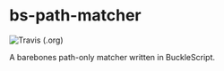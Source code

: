 # bs-path-matcher

![Travis (.org)](https://img.shields.io/travis/dteoh/bs-path-matcher.svg)

A barebones path-only matcher written in BuckleScript.
